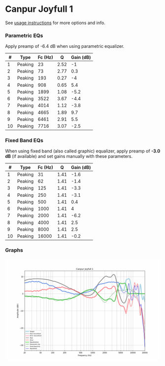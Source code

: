 # Canpur Joyfull 1
See [usage instructions](https://github.com/jaakkopasanen/AutoEq#usage) for more options and info.

### Parametric EQs
Apply preamp of -6.4 dB when using parametric equalizer.

|   # | Type    |   Fc (Hz) |    Q |   Gain (dB) |
|-----|---------|-----------|------|-------------|
|   1 | Peaking |        23 | 2.52 |        -1   |
|   2 | Peaking |        73 | 2.77 |         0.3 |
|   3 | Peaking |       193 | 0.27 |        -4   |
|   4 | Peaking |       908 | 0.65 |         5.4 |
|   5 | Peaking |      1899 | 1.08 |        -5.2 |
|   6 | Peaking |      3522 | 3.67 |        -4.4 |
|   7 | Peaking |      4014 | 1.12 |        -3.8 |
|   8 | Peaking |      4665 | 1.89 |         9.7 |
|   9 | Peaking |      6461 | 2.91 |         5.5 |
|  10 | Peaking |      7716 | 3.07 |        -2.5 |

### Fixed Band EQs
When using fixed band (also called graphic) equalizer, apply preamp of **-3.0 dB** (if available) and set gains manually with these parameters.

|   # | Type    |   Fc (Hz) |    Q |   Gain (dB) |
|-----|---------|-----------|------|-------------|
|   1 | Peaking |        31 | 1.41 |        -1.6 |
|   2 | Peaking |        62 | 1.41 |        -1.4 |
|   3 | Peaking |       125 | 1.41 |        -3.3 |
|   4 | Peaking |       250 | 1.41 |        -3.1 |
|   5 | Peaking |       500 | 1.41 |         0.4 |
|   6 | Peaking |      1000 | 1.41 |         4   |
|   7 | Peaking |      2000 | 1.41 |        -6.2 |
|   8 | Peaking |      4000 | 1.41 |         2.5 |
|   9 | Peaking |      8000 | 1.41 |         2.5 |
|  10 | Peaking |     16000 | 1.41 |        -0.2 |

### Graphs
![](./Canpur%20Joyfull%201.png)
